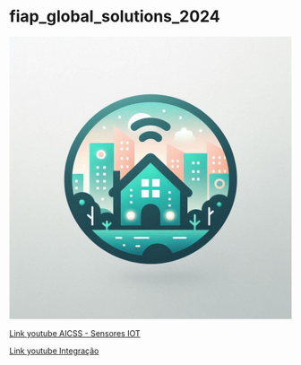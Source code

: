 # fiap_global_solutions_2024

![FIAP Global Solutions 2024](./assets/logo.jpeg)

[Link youtube AICSS - Sensores IOT](https://youtu.be/yVlZ5D9Tw1k)

[Link youtube Integração]()